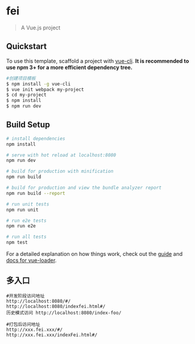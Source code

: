 # fei

> A Vue.js project

## Quickstart

To use this template, scaffold a project with [vue-cli](https://github.com/vuejs/vue-cli). **It is recommended to use npm 3+ for a more efficient dependency tree.**

```bash
#创建项目模板
$ npm install -g vue-cli
$ vue init webpack my-project
$ cd my-project
$ npm install
$ npm run dev
```

## Build Setup

``` bash
# install dependencies
npm install

# serve with hot reload at localhost:8080
npm run dev

# build for production with minification
npm run build

# build for production and view the bundle analyzer report
npm run build --report

# run unit tests
npm run unit

# run e2e tests
npm run e2e

# run all tests
npm test
```

For a detailed explanation on how things work, check out the [guide](http://vuejs-templates.github.io/webpack/) and [docs for vue-loader](http://vuejs.github.io/vue-loader).

## 多入口

```
#开发阶段访问地址
http://localhost:8080/#/
http://localhost:8080/indexfei.html#/
历史模式访问 http://localhost:8080/index-foo/

#打包后访问地址
http://xxx.fei.xxx/#/
http://xxx.fei.xxx/indexFei.html#/
```

